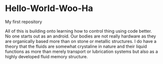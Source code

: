 # Hello-World-Woo-Ha
My first repository

All of this is building onto learning how to control thing using code better. No one starts out as an android.
Our bodies are not really hardware as they are organically based more than on stone or metallic structures. I do have a theory that the fluids are somewhat crystaline in nature and their liquid functions as more than merely transport or lubrication systems but also as a highly developed fluid memory structure.
